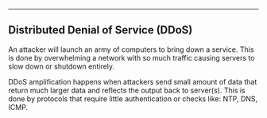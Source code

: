 
---

## Distributed Denial of Service (DDoS)

An attacker will launch an army of computers to bring down a service. This is done by overwhelming a network with so much traffic causing servers to slow down or shutdown entirely.

DDoS amplification happens when attackers send small amount of data that return much larger data and reflects the output back to server(s). This is done by protocols that require little authentication or checks like: NTP, DNS, ICMP. 